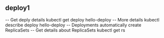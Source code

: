 ## deploy1

-- Get deply details
kubectl get deploy hello-deploy
-- More details
kubectl describe deploy hello-deploy
-- Deployments automatically create ReplicaSets
-- Get details about ReplicaSets
kubectl get rs
